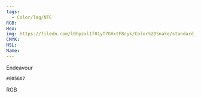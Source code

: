 ```yaml
---
tags:
  - Color/Tag/NTC
RGB:
Hex:
img: https://filedn.com/l0hpzxl1f01yT7GHxtF8cyk/Color%20Snake/standard_csv_to_svg/0056A7.svg
CMYK:
HSL:
Name:
---
```

Endeavour
```palette
#0056A7
```
RGB
